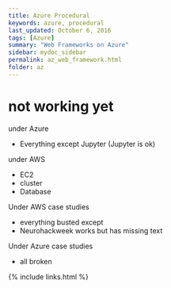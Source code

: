 ```yaml
---
title: Azure Procedural
keywords: azure, procedural
last_updated: October 6, 2016
tags: [Azure]
summary: "Web Frameworks on Azure"
sidebar: mydoc_sidebar
permalink: az_web_framework.html
folder: az
---
```


# not working yet

under Azure
- Everything except Jupyter (Jupyter is ok)

under AWS

- EC2
- cluster
- Database

Under AWS case studies

- everything busted except
- Neurohackweek works but has missing text

Under Azure case studies

- all broken



{% include links.html %}
